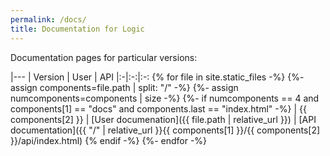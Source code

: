```yaml
---
permalink: /docs/
title: Documentation for Logic
---
```


Documentation pages for particular versions:

|---
| Version | User | API
|:-|:-:|:-:
{% for file in site.static_files -%}
  {%- assign components=file.path | split: "/" -%}
  {%- assign numcomponents=components | size -%}
  {%- if numcomponents == 4 and components[1] == "docs" and components.last == "index.html" -%}
| {{ components[2] }} | [User documenation]({{ file.path | relative_url }}) | [API documentation]({{ "/" | relative_url }}{{ components[1] }}/{{ components[2] }}/api/index.html)
  {% endif -%}
{%- endfor -%}

